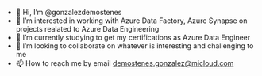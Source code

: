 - 👋 Hi, I’m @gonzalezdemostenes
- 👀 I’m interested in working with Azure Data Factory, Azure Synapse on projects realated to Azure Data Engineering
- 🌱 I’m currently studying to get my certifications as Azure Data Engineer
- 💞️ I’m looking to collaborate on whatever is interesting and challenging to me
- 📫 How to reach me by email demostenes.gonzalez@micloud.com

<!---
gonzalezdemostenes/gonzalezdemostenes is a ✨ special ✨ repository because its `README.md` (this file) appears on your GitHub profile.
You can click the Preview link to take a look at your changes.
--->

